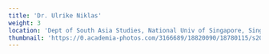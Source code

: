 ```yaml
---
title: 'Dr. Ulrike Niklas'
weight: 3
location: 'Dept of South Asia Studies, National Univ of Singapore, Singapore Mr. Periannan Chandrasekaran, Atlanta, GA, USA Mr. Sascha Ebeling, IITS, Univ of Koeln, Koeln, Germany Editors for Web delivery of Etexts Dr. Venkataramanan (Venkat), Tokyo, Japan Mr. Elango Sampandam, Chicago, USA (author of Suvadi Texteditor) Legal assistance/consultation - Honorary Counsels Mr. Gandhi Kannadhasan, Chennai, Tamilnadu Mr. Nadesan Satyendra, London, UK'
thumbnail: 'https://0.academia-photos.com/3166689/18820090/18780115/s200_k.kalyanasundaram.jpg'
---
```

